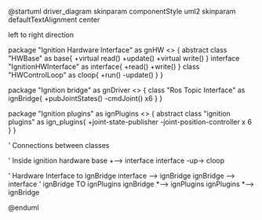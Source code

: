 @startuml driver_diagram
skinparam componentStyle uml2
skinparam defaultTextAlignment center

left to right direction

package "Ignition Hardware Interface" as gnHW <<Folder>> {
  abstract class  "HWBase" as base{
      +virtual read()
      +update()
      +virtual write()
  }
  interface  "IgnitionHWInterface" as interface{
      +read()
      +write()
  }
  class      "HWControlLoop" as cloop{
      +run()
      -update()
  }
}

package "Ignition bridge" as gnDriver <<Folder>> {
  class "Ros Topic Interface" as ignBridge{
  +pubJointStates()
  -cmdJoint() x6
  }
}

package "Ignition plugins" as ignPlugins <<Folder>> {
  abstract class  "ignition plugins" as ign_plugins{
      +joint-state-publisher
      -joint-position-controller x 6 
  }
}



' Connections between classes

' Inside ignition hardware
base  +--> interface
interface -up-> cloop

' Hardware Interface to ignBridge
interface --> ignBridge
ignBridge --> interface
' ignBridge TO ignPlugins
ignBridge *--> ignPlugins
ignPlugins *--> ignBridge

@enduml